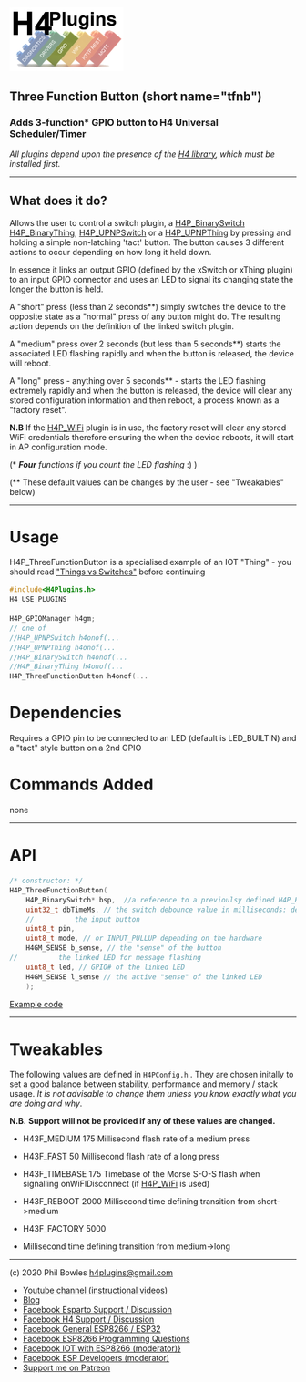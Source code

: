 ![H4P Flyer](/assets/GPIOLogo.jpg) 

## Three Function Button (short name="tfnb")

### Adds 3-function* GPIO button to H4 Universal Scheduler/Timer

*All plugins depend upon the presence of the [H4 library](https://github.com/philbowles/H4), which must be installed first.*

---
## What does it do?

Allows the user to control a switch plugin, a [H4P_BinarySwitch](things.md) [H4P_BinaryThing](things.md), [H4P_UPNPSwitch](things.md)  or a [H4P_UPNPThing](things.md) by pressing and holding a simple non-latching 'tact' button. The button causes 3 different actions to occur depending on how long it held down.

In essence it links an output GPIO (defined by the xSwitch or xThing plugin) to an input GPIO connector and uses an LED to signal its changing state the longer the button is held.

A "short" press (less than 2 seconds**) simply switches the device to the opposite state as a "normal" press of any button might do. The resulting action depends on the definition of the linked switch plugin.

A "medium" press over 2 seconds (but less than 5 seconds**) starts the associated LED flashing rapidly and when the button is released, the device will reboot.

A "long" press - anything over 5 seconds** - starts the LED flashing extremely rapidly and when the button is released, the device will clear any stored configuration information and then reboot, a process known as a "factory reset".

**N.B** If the [H4P_WiFi](h4wifi.md) plugin is in use, the factory reset will clear any stored WiFi credentials therefore ensuring the when the device reboots, it will start in AP configuration mode.

(* ***Four** functions if you count the LED flashing* :) )

(** These default values can be changes by the user - see "Tweakables" below)

---

# Usage

H4P_ThreeFunctionButton is a specialised example of an IOT "Thing" - you should read ["Things vs Switches"](things.md) before continuing

```cpp
#include<H4Plugins.h>
H4_USE_PLUGINS

H4P_GPIOManager h4gm;
// one of
//H4P_UPNPSwitch h4onof(...
//H4P_UPNPThing h4onof(...
//H4P_BinarySwitch h4onof(...
//H4P_BinaryThing h4onof(...
H4P_ThreeFunctionButton h4onof(...
```

# Dependencies

Requires a GPIO pin to be connected to an LED (default is LED_BUILTIN) and a "tact" style button on a 2nd GPIO

# Commands Added

none

---

# API

```cpp
/* constructor: */
H4P_ThreeFunctionButton(
    H4P_BinarySwitch* bsp,  //a reference to a previoulsy defined H4P_BinarySwitch or H4P_UPNPSwitch
    uint32_t dbTimeMs, // the switch debounce value in milliseconds: depends on the individual switch
    //          the input button
    uint8_t pin,
    uint8_t mode, // or INPUT_PULLUP depending on the hardware
    H4GM_SENSE b_sense, // the "sense" of the button
//          the linked LED for message flashing
    uint8_t led, // GPIO# of the linked LED
    H4GM_SENSE l_sense // the active "sense" of the linked LED
    );
```

[Example code](../examples/H4P_SONOFF_Basic/H4P_SONOFF_Basic.ino)

---

# Tweakables

The following values are defined in `H4PConfig.h` . They are chosen initally to set a good balance between stability, performance and memory / stack usage. *It is not advisable to change them unless you know exactly what you are doing and why*. 

**N.B.** **Support will not be provided if any of these values are changed.**

* H43F_MEDIUM            175
Millisecond flash rate of a medium press

* H43F_FAST               50
Millisecond flash rate of a long press

* H43F_TIMEBASE          175
Timebase of the Morse S-O-S flash when signalling onWiFIDisconnect (if [H4P_WiFi](h4wifi.md) is used)
* H43F_REBOOT           2000
Millisecond time defining transition from short->medium
* H43F_FACTORY          5000
* Millisecond time defining transition from medium->long

---

(c) 2020 Phil Bowles h4plugins@gmail.com

* [Youtube channel (instructional videos)](https://www.youtube.com/channel/UCYi-Ko76_3p9hBUtleZRY6g)
* [Blog](https://8266iot.blogspot.com)
* [Facebook Esparto Support / Discussion](https://www.facebook.com/groups/esparto8266/)
* [Facebook H4  Support / Discussion](https://www.facebook.com/groups/444344099599131/)
* [Facebook General ESP8266 / ESP32](https://www.facebook.com/groups/2125820374390340/)
* [Facebook ESP8266 Programming Questions](https://www.facebook.com/groups/esp8266questions/)
* [Facebook IOT with ESP8266 (moderator)}](https://www.facebook.com/groups/1591467384241011/)
* [Facebook ESP Developers (moderator)](https://www.facebook.com/groups/ESP8266/)
* [Support me on Patreon](https://patreon.com/esparto)
